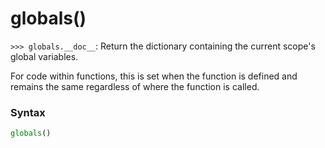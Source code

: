 # globals()

`>>> globals.__doc__`: Return the dictionary containing the current scope's global variables.

For code within functions, this is set when the function is defined and remains the same regardless of where the function is called.

### Syntax

```python
globals()
```